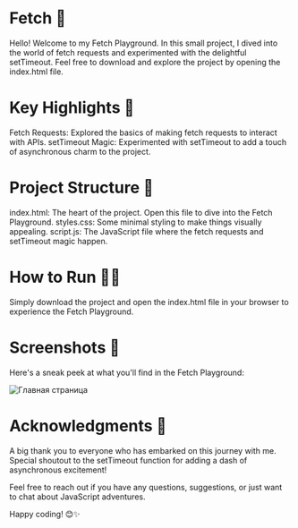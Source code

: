 # Fetch 🚀

Hello! Welcome to my Fetch Playground. In this small project, I dived into the world of fetch requests and experimented with the delightful setTimeout. Feel free to download and explore the project by opening the index.html file.

# Key Highlights 🌟

Fetch Requests: Explored the basics of making fetch requests to interact with APIs.
setTimeout Magic: Experimented with setTimeout to add a touch of asynchronous charm to the project.

# Project Structure 📁

index.html: The heart of the project. Open this file to dive into the Fetch Playground.
styles.css: Some minimal styling to make things visually appealing.
script.js: The JavaScript file where the fetch requests and setTimeout magic happen.

# How to Run 🏃‍♂️
Simply download the project and open the index.html file in your browser to experience the Fetch Playground.

# Screenshots 📸
Here's a sneak peek at what you'll find in the Fetch Playground:

![Главная страница](https://sun9-47.userapi.com/impg/lcp6cnn5yoa0-fBNZ4ovcUb9F4CsVaJLTiXhVQ/cby6GXju1fQ.jpg?size=1350x384&quality=96&sign=5a2626ea3e5d249bf969be8e5de8aad7&type=album)

# Acknowledgments 🙌
A big thank you to everyone who has embarked on this journey with me. Special shoutout to the setTimeout function for adding a dash of asynchronous excitement!

Feel free to reach out if you have any questions, suggestions, or just want to chat about JavaScript adventures.

Happy coding! 😊✨
